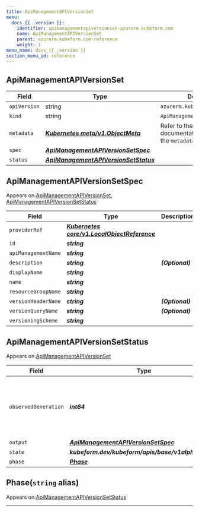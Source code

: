 ```yaml
---
title: ApiManagementAPIVersionSet
menu:
  docs_{{ .version }}:
    identifier: apimanagementapiversionset-azurerm.kubeform.com
    name: ApiManagementAPIVersionSet
    parent: azurerm.kubeform.com-reference
    weight: 1
menu_name: docs_{{ .version }}
section_menu_id: reference
---
```


## ApiManagementAPIVersionSet
| Field | Type | Description |
| ------ | ----- | ----------- |
| `apiVersion` | string | `azurerm.kubeform.com/v1alpha1` |
|    `kind` | string | `ApiManagementAPIVersionSet` |
| `metadata` | ***[Kubernetes meta/v1.ObjectMeta](https://kubernetes.io/docs/reference/generated/kubernetes-api/v1.13/#objectmeta-v1-meta)***|Refer to the Kubernetes API documentation for the fields of the `metadata` field.|
| `spec` | ***[ApiManagementAPIVersionSetSpec](#apimanagementapiversionsetspec)***||
| `status` | ***[ApiManagementAPIVersionSetStatus](#apimanagementapiversionsetstatus)***||
## ApiManagementAPIVersionSetSpec

Appears on:[ApiManagementAPIVersionSet](#apimanagementapiversionset), [ApiManagementAPIVersionSetStatus](#apimanagementapiversionsetstatus)

| Field | Type | Description |
| ------ | ----- | ----------- |
| `providerRef` | ***[Kubernetes core/v1.LocalObjectReference](https://kubernetes.io/docs/reference/generated/kubernetes-api/v1.13/#localobjectreference-v1-core)***||
| `id` | ***string***||
| `apiManagementName` | ***string***||
| `description` | ***string***| ***(Optional)*** |
| `displayName` | ***string***||
| `name` | ***string***||
| `resourceGroupName` | ***string***||
| `versionHeaderName` | ***string***| ***(Optional)*** |
| `versionQueryName` | ***string***| ***(Optional)*** |
| `versioningScheme` | ***string***||
## ApiManagementAPIVersionSetStatus

Appears on:[ApiManagementAPIVersionSet](#apimanagementapiversionset)

| Field | Type | Description |
| ------ | ----- | ----------- |
| `observedGeneration` | ***int64***| ***(Optional)*** Resource generation, which is updated on mutation by the API Server.|
| `output` | ***[ApiManagementAPIVersionSetSpec](#apimanagementapiversionsetspec)***| ***(Optional)*** |
| `state` | ***kubeform.dev/kubeform/apis/base/v1alpha1.State***| ***(Optional)*** |
| `phase` | ***[Phase](#phase)***| ***(Optional)*** |
## Phase(`string` alias)

Appears on:[ApiManagementAPIVersionSetStatus](#apimanagementapiversionsetstatus)

---
